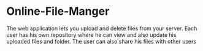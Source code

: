 # Online-File-Manger
The web application lets you upload and delete files from your server. 
Each user has his own repository where he can view and also update his uploaded files and folder. 
The user can also share his files with other users

